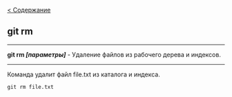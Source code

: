 [< Содержание](./readme.md)

## git rm
---

**git rm *[параметры]*** - Удаление файлов из рабочего дерева и индексов.

---
Команда удалит файл file.txt из каталога и индекса. 

    git rm file.txt
